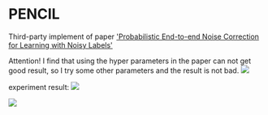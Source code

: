# PENCIL
Third-party implement of paper ['Probabilistic End-to-end Noise Correction for Learning with Noisy Labels'](https://arxiv.org/abs/1903.07788)

Attention! I find that using the hyper parameters in the paper can not get good result, so I try some other parameters and the result is not bad.
![](https://github.com/ljmiao/PENCIL/raw/master/hyper_parameters.jpg)

experiment result:
![](https://github.com/ljmiao/PENCIL/raw/master/symmetric_noise_result.jpg)

![](https://github.com/ljmiao/PENCIL/raw/master/Asymmetric_Noise_result.jpg)
